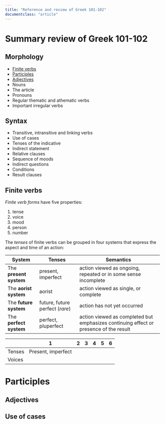 ```yaml
---
title: "Reference and review of Greek 101-102"
documentclass: "article"
---
```




# Summary review of Greek 101-102

## Morphology

  - [Finite verbs](./finiteverbs/)
  - [Participles](./participles/)
  - [Adjectives](./adjectives/)
  - Nouns
  - The article
  - Pronouns
  - Regular thematic and athematic verbs
  - Important irregular verbs

## Syntax

  - Transitive, intransitive and linking verbs
  - Use of cases
  - Tenses of the indicative
  - Indirect statement
  - Relative clauses
  - Sequence of moods
  - Indirect questions
  - Conditions
  - Result clauses




## Finite verbs

*Finite verb forms* have five properties:

 1. tense
 2. voice
 3. mood
 4. person
 5. number

The *tenses* of finite verbs can be grouped in four systems that express the aspect and time of an action:

| System | Tenses | Semantics |
| --- | --- | --- |
| The **present system** | present, imperfect | action viewed as  ongoing, repeated or in some sense incomplete |
| The **aorist system** | aorist | action viewed as single, or complete |
| The **future system** | future, future perfect (*rare*) | action has not yet occurred |
| The **perfect system** | perfect, pluperfect | action viewed as completed but emphasizes continuing effect or presence of the result |

| | 1 | 2 | 3 | 4 | 5 | 6 |
| --- | --- | --- | --- | --- | --- | --- |
| Tenses | Present, imperfect |
| Voices |




# Participles




## Adjectives




## Use of cases
